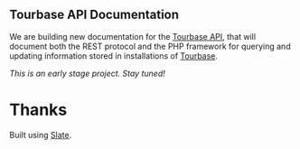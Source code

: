 Tourbase API Documentation
-------------------------------------

We are building new documentation for the
[Tourbase API](https://tourbase.github.io/developers/),
that will document both the REST protocol and the PHP framework
for querying and updating information stored in installations of
[Tourbase](https://www.tourbase.com/).

*This is an early stage project. Stay tuned!*

Thanks
======

Built using [Slate](https://github.com/lord/slate).
